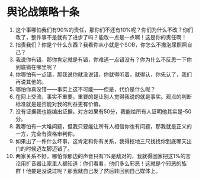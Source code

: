 # 舆论战策略十条

1.  这个事哪怕我们有90%的责任，那你们不还有10%呢？你们为什么不改？你们改了，整件事不是就有了进步了吗？能改一点是一点啊！这是你的责任啊！ 
2.  指责我们？你是个什么东西？我看你从小就是个SOB，你怎么不撒泡尿照照自己？ 
3.  我说你有错，那你肯定就是有错，你难道一点错没有？你为什么不反思一下你到底错在哪里呢？ 
4.  你哪怕有一点错，那我说你就没说错，你就得听着，就得认，你先认了，我们再说其他的。 
5.  哪怕你真没错——事实上这不可能——但是，代价是什么呢？ 
6.  在网上交流，事实不重要，重要的是让别人觉得我说的就是事实。观点的判断标准就是是否能对我的利益更有价值。 
7.  没有证据我也能编出证据，对方如果有50分，我能给所有人证明他其实是-50分。 
8.  我哪怕有一大堆问题，但我只要能让所有人相信你也有问题，那我就是正义的一方，完全有资格审判你。 
9.  如果出了一件什么坏事，这肯定和你有关系，我得挖地三尺找找你到底哪天出门的时候迈左脚迈错了。 
0.  两家关系不好，哪怕你那边的声音只有1%是敌对的，我就得回家把这1%的言论用扩音器让家里人都知道：你们看看，他们多么邪恶！这就是个邪恶的族群！他要是没说过呢？那我就自己发了然后转回到自己媒体上。